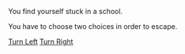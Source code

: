 You find yourself stuck in a school.

You have to choose two choices in order to escape.

[Turn Left](room1.md)
[Turn Right](room2.md)

